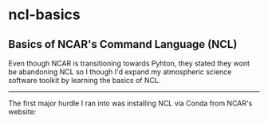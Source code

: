 # ncl-basics
Basics of NCAR's Command Language (NCL)
---

Even though NCAR is transitioning towards Pyhton, they stated they wont be abandoning NCL so I though I'd expand my atmospheric science software toolkit by learning the basics of NCL.

---

The first major hurdle I ran into was installing NCL via Conda from NCAR's website: <a ref="http://www.ncl.ucar.edu/Download/conda.shtml">
